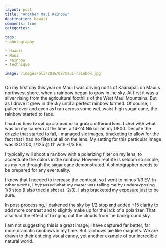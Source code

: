 ```yaml
---
layout: post
title: "Another Maui Rainbow"
destination: hawaii
comments: true
categories:

tags:
- photography

- Hawaii
- Maui
- rainbow
- technique

image: /images/bli/2016/02/maui-rainbow.jpg
---
```


On my first day this year on Maui I was driving north of Kaanapali on Maui's northwest shore, when a rainbow began to grow in the sky. At first it was a sliver rising from the agricultural foothills of the West Maui Mountains. But as I drove it grew in the sky until a perfect rainbow formed. Of course, I pulled over and even as I ran across some wet, waist-high sugar cane, the rainbow started to fade. 

<!--more-->

I had no time to set up a tripod or to grab a different lens. I shot with what was on my camera at the time, a 14-24 Nikkor on my D800. Despite the drizzle that started to fall, I managed six images, bracketing to allow for the fact that I had no filters at all on the lens. My setting for this particular image was ISO 200, 1/125 @ f11 with -1/3 EV. 

I typically will shoot a rainbow with a polarizing filter on my lens, to accentuate the colors in the rainbow. However real life is seldom so simple, as my run through the sugar cane demonstrated. A photographer needs to be prepared for any eventuality. 

I knew that I needed to increase the contrast, so I went to minus 1/3 EV. In other words, I bypassed what my meter was telling me by underexposing 1/3 stop (I also tried a shot at -2/3). I also bracketed my exposure just to be sure.

In post-processing, I darkened the sky by 1/2 stop and added +15 clarity to add more contrast and to slightly make up for the lack of a polarizer. That also had the effect of bringing out the clouds from the background sky. 

I am not suggesting this is a great image; I have captured far better, far more dramatic rainbows in my time. But rainbows are like magnets. We are drawn to their enticing visual candy, yet another example of our incredible natural world. 